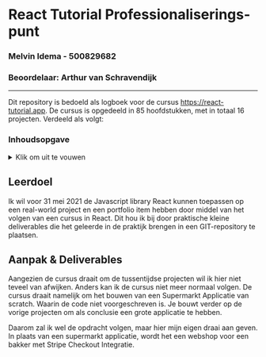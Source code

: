 # React Tutorial Professionaliserings-punt
### Melvin Idema - 500829682
### Beoordelaar: Arthur van Schravendijk

---

Dit repository is bedoeld als logboek voor de cursus https://react-tutorial.app. De cursus is opgedeeld in 85 hoofdstukken, met in totaal 16 projecten. Verdeeld als volgt:
### Inhoudsopgave
<details>
<summary>Klik om uit te vouwen</summary>

1. Intro
2. React Intro
3. React DOM
4. Intro to JSX
5. JSX expressions
6. JSX II
7. Components
8. Props
9. [Project I](/project-i/README.md)
10. Pure Functions
11. JSX advanced
12. [Project II](/project-ii/README.md)
13. Array destructuring
14. State with Hooks
15. Changing state
16. Closures
17. Events
18. Conditional state change
19. Conditional rendering
20. [Project III](/project-iii/README.md)
21. Multiple states
22. Immutability
23. array immutability
24. State with arrays
25. Object immutability
26. State with objects
27. Basic forms
28. Accessible forms
29. [Project IV](/project-iv/README.md)
30. Create react app
31. Passing functions
32. Lifting state up
33. Refactoring components
34. Project V
35. React dev tools
36. Functional state update
37. Effect hook
38. Effect with cleanup
39. Effect dependencies
40. Layout effect
41. Project VI
42. Effect & state
43. Project VII
44. Effect, state & events
45. Effect performance
46. Storing to localStorage
47. Restoring from localStorage
48. project VIII
49. Fetch API refresher
50. Using the Fetch API
51. fetch data error
52. Handling fetch errors
53. Handling fetch loading
54. Fetch & Events
55. Fetch with async await
56. Project IX
57. Fetch POST
58. Project X
59. Building your own hooks
60. Custom hooks with parameters
61. Project XI
62. Custom hooks with state
63. Custom useFetch hook
64. Refactoring to useFetch
65. Project XII
66. Refs
67. Project XIII
68. Context
69. Update context
70. Project XIV
71. JSX Advanced II
72. Misc concepts
73. Deploying to Netlify
74. Synthetic events
75. Introduction to react router
76. React router URL params
77. Project XV
78. React router nested routes
79. React router advanced
80. Project XVI
81. Stripe checkout integration
82. Final project
83. Option: refactor SuperM to context
84. Optional: SuperM Dark theme
85. Optional: Intro to class components
</details>

## Leerdoel
Ik wil voor 31 mei 2021 de Javascript library React kunnen toepassen op een real-world project en een portfolio item hebben door middel van het volgen van een cursus in React. Dit hou ik bij door praktische kleine deliverables die het geleerde in de praktijk brengen in een GIT-repository te plaatsen.

## Aanpak & Deliverables
Aangezien de cursus draait om de tussentijdse projecten wil ik hier niet teveel van afwijken. Anders kan ik de cursus niet meer normaal volgen.
De cursus draait namelijk om het bouwen van een Supermarkt Applicatie van scratch. Waarin de code niet voorgeschreven is. Je bouwt verder op de vorige projecten om als conclusie een grote applicatie te hebben.

Daarom zal ik wel de opdracht volgen, maar hier mijn eigen draai aan geven. In plaats van een supermarkt applicatie, wordt het een webshop voor een bakker met Stripe Checkout Integratie.

